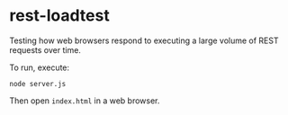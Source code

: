 # rest-loadtest

Testing how web browsers respond to executing a large volume of REST requests over time.

To run, execute:

```
node server.js
```

Then open `index.html` in a web browser.
